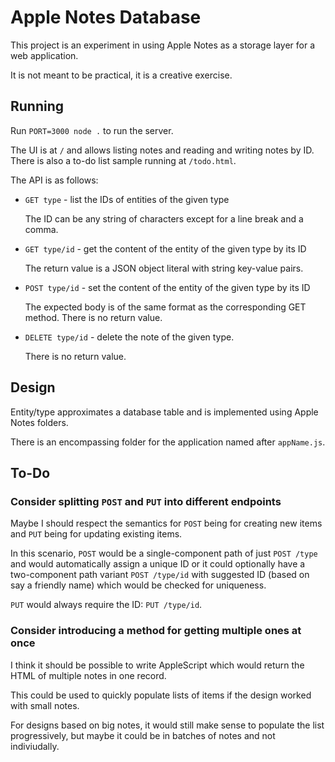 # Apple Notes Database

This project is an experiment in using Apple Notes as a storage layer for a web
application.

It is not meant to be practical, it is a creative exercise.

## Running

Run `PORT=3000 node .` to run the server.

The UI is at `/` and allows listing notes and reading and writing notes by ID.
There is also a to-do list sample running at `/todo.html`.

The API is as follows:

- `GET type` - list the IDs of entities of the given type

  The ID can be any string of characters except for a line break and a comma.

- `GET type/id` - get the content of the entity of the given type by its ID

  The return value is a JSON object literal with string key-value pairs.

- `POST type/id` - set the content of the entity of the given type by its ID

  The expected body is of the same format as the corresponding GET method.
  There is no return value.

- `DELETE type/id` - delete the note of the given type.

  There is no return value.

## Design

Entity/type approximates a database table and is implemented using Apple Notes
folders.

There is an encompassing folder for the application named after `appName.js`.

## To-Do

### Consider splitting `POST` and `PUT` into different endpoints

Maybe I should respect the semantics for `POST` being for creating new items and
`PUT` being for updating existing items.

In this scenario, `POST` would be a single-component path of just `POST /type`
and would automatically assign a unique ID or it could optionally have a
two-component path variant `POST /type/id` with suggested ID (based on say a
friendly name) which would be checked for uniqueness.

`PUT` would always require the ID: `PUT /type/id`.

### Consider introducing a method for getting multiple ones at once

I think it should be possible to write AppleScript which would return the HTML
of multiple notes in one record.

This could be used to quickly populate lists of items if the design worked with
small notes.

For designs based on big notes, it would still make sense to populate the list
progressively, but maybe it could be in batches of notes and not indiviudally.
